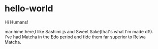 # hello-world

Hi Humans!

marihime here,I like Sashimi.js and Sweet Sake(that's what I'm made of!).
I've had Matcha in the Edo period and fide them far superior to Reiwa Matcha.

